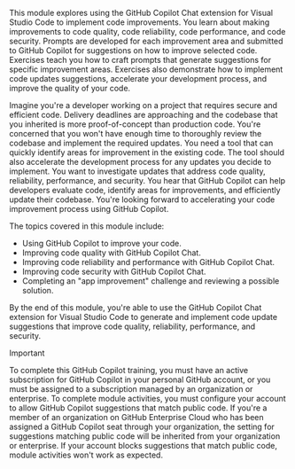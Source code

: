 This module explores using the GitHub Copilot Chat extension for Visual Studio Code to implement code improvements. You learn about making improvements to code quality, code reliability, code performance, and code security. Prompts are developed for each improvement area and submitted to GitHub Copilot for suggestions on how to improve selected code. Exercises teach you how to craft prompts that generate suggestions for specific improvement areas. Exercises also demonstrate how to implement code updates suggestions, accelerate your development process, and improve the quality of your code.

Imagine you're a developer working on a project that requires secure and efficient code. Delivery deadlines are approaching and the codebase that you inherited is more proof-of-concept than production code. You're concerned that you won't have enough time to thoroughly review the codebase and implement the required updates. You need a tool that can quickly identify areas for improvement in the existing code. The tool should also accelerate the development process for any updates you decide to implement. You want to investigate updates that address code quality, reliability, performance, and security. You hear that GitHub Copilot can help developers evaluate code, identify areas for improvements, and efficiently update their codebase. You're looking forward to accelerating your code improvement process using GitHub Copilot.

The topics covered in this module include:

- Using GitHub Copilot to improve your code.
- Improving code quality with GitHub Copilot Chat.
- Improving code reliability and performance with GitHub Copilot Chat.
- Improving code security with GitHub Copilot Chat.
- Completing an "app improvement" challenge and reviewing a possible solution.

By the end of this module, you're able to use the GitHub Copilot Chat extension for Visual Studio Code to generate and implement code update suggestions that improve code quality, reliability, performance, and security.

> [!IMPORTANT]
> To complete this GitHub Copilot training, you must have an active subscription for GitHub Copilot in your personal GitHub account, or you must be assigned to a subscription managed by an organization or enterprise. To complete module activities, you must configure your account to allow GitHub Copilot suggestions that match public code. If you're a member of an organization on GitHub Enterprise Cloud who has been assigned a GitHub Copilot seat through your organization, the setting for suggestions matching public code will be inherited from your organization or enterprise. If your account blocks suggestions that match public code, module activities won't work as expected.
